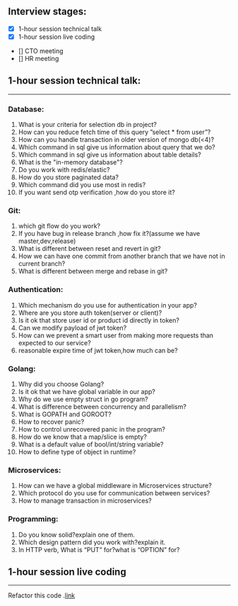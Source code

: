 ## Interview stages:

- [x] 1-hour session technical talk
- [x] 1-hour session live coding
- [] CTO meeting
- [] HR meeting

## 1-hour session technical talk:
---
### Database:
1. What is your criteria for selection db in project?
1. How can you reduce fetch time of this query ”select * from user”?
1. How can you handle transaction in older version of mongo db(<4)?
1. Which command in sql give us information about query that we do?
1. Which command in sql give us information about table details?
1. What is the "in-memory database"?
1. Do you work with redis/elastic?
1. How do you store paginated data?
1. Which command did you use most in redis?
1. If you want send otp verification ,how do you store it?

### Git:
1. which git flow do you work?
1. If you have bug in release branch ,how fix it?(assume we have master,dev,release)
1. What is different between reset and revert in git?
1. How we can have one commit from another branch that we have not in current branch?
1. What is different between merge and rebase in git?

### Authentication:
1. Which mechanism do you use for authentication in your app?
1. Where are you store auth token(server or client)?
1. Is it ok that store user id or product id directly in token?
1. Can we modify payload of jwt token?
1. How can we prevent a smart user from making more requests than expected to our service?
1. reasonable expire time of jwt token,how much can be?

### Golang:
1. Why did you choose Golang?
1. Is it ok that we have global variable in our app?
1. Why do we use empty struct in go program?
1. What is difference between concurrency and parallelism?
1. What is GOPATH and GOROOT?
1. How to recover panic?
1. How to control unrecovered panic in the program?
1. How do we know that a map/slice is empty?
1. What is a default value of bool/int/string variable?
1. How to define type of object in runtime?

### Microservices:
1. How can we have a global middleware in Microservices structure?
1. Which protocol do you use for communication between services?
1. How to manage transaction in microservices?

### Programming:
1. Do you know solid?explain one of them.
1. Which design pattern did you work with?explain it.
1. In HTTP verb, What is “PUT” for?what is “OPTION” for?

## 1-hour session live coding
---
Refactor this code .[link](github.com/snappmarket/Challenge-Go-1)